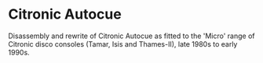 # Citronic Autocue
Disassembly and rewrite of Citronic Autocue as fitted to the 'Micro' range of Citronic disco consoles (Tamar, Isis and Thames-II), late 1980s to early 1990s.
